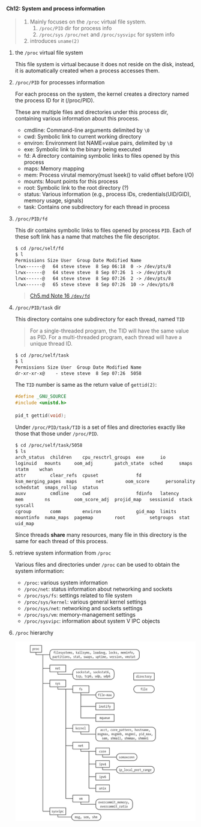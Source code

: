 #### Ch12: System and process information

> 1. Mainly focuses on the `/proc` virtual file system. 
>    1. `/proc/PID` dir for process info
>    2. `/proc/sys` `/proc/net` and `/proc/sysvipc` for system info
> 2. introduces `uname(2)`
<!-- > 3. syscall for retrieving system information. -->


1. the `/proc` virtual file system
   
   This file system is virtual because it does not reside on the disk, instead,
   it is automatically created when a process accesses them.

2. `/proc/PID` for processes information
   
   For each process on the system, the kernel creates a directory named the 
   process ID for it (/proc/PID).

   These are multiple files and directories under this process dir, containing 
   various information about this process.

   * cmdline: Command-line arguments delimited by `\0`
   * cwd: Symbolic link to current working directory
   * environ: Environment list NAME=value pairs, delimited by `\0`
   * exe: Symbolic link to the binary being executed
   * fd: A directory containing symbolic links to files opened by this process
   * maps: Memory mapping
   * mem: Process virutal memory(must lseek() to valid offset before I/O)
   * mounts: Mount points for this process
   * root: Symbolic link to the root directory (?)
   * status: Various information (e.g., process IDs, credentials(UID/GID), 
     memory usage, signals)
   * task: Contains one subdirectory for each thread in process

3. `/proc/PID/fd`

   This dir contains symbolic links to files opened by process `PID`. Each
   of these soft link has a name that matches the file descriptor.

   ```shell
   $ cd /proc/self/fd
   $ l
   Permissions Size User  Group Date Modified Name
   lrwx------@   64 steve steve  8 Sep 06:18  0 -> /dev/pts/8
   lrwx------@   64 steve steve  8 Sep 07:26  1 -> /dev/pts/8
   lrwx------@   64 steve steve  8 Sep 07:26  2 -> /dev/pts/8
   lrwx------@   65 steve steve  8 Sep 07:26  10 -> /dev/pts/8
   ```

   > [Ch5.md Note 16 `/dev/fd`](https://github.com/SteveLauC/Notes/blob/main/system/system-programming/the-linux-programming-interface/Ch5.md)

4. `/proc/PID/task` dir 

   This directory contains one subdirectory for each thread, named `TID`

   > For a single-threaded program, the TID will have the same value as PID.
   > For a multi-threaded program, each thread will have a unique thread ID.

   ```shell
   $ cd /proc/self/task
   $ l
   Permissions Size User  Group Date Modified Name
   dr-xr-xr-x@    - steve steve  8 Sep 07:26  5058
   ```

   The `TID` number is same as the return value of `gettid(2)`:

   ```c
   #define _GNU_SOURCE
   #include <unistd.h>

   pid_t gettid(void);
   ```

   Under `/proc/PID/task/TID` is a set of files and directories exactly like
   those that those under `/proc/PID`.
   
   ```shell
   $ cd /proc/self/task/5058
   $ ls
   arch_status  children    cpu_resctrl_groups  exe      io                 loginuid   mounts     oom_adj        patch_state  sched      smaps         statm    wchan
   attr         clear_refs  cpuset              fd       ksm_merging_pages  maps       net        oom_score      personality  schedstat  smaps_rollup  status
   auxv         cmdline     cwd                 fdinfo   latency            mem        ns         oom_score_adj  projid_map   sessionid  stack         syscall
   cgroup       comm        environ             gid_map  limits             mountinfo  numa_maps  pagemap        root         setgroups  stat          uid_map
   ```

   Since threads **share** many resources, many file in this directory is the same for
   each thread of this process.


5. retrieve system information from `/proc`

   Various files and directories under `/proc` can be used to obtain the system
   information:

   * `/proc`: various system information
   * `/proc/net`: status information about networking and sockets
   * `/proc/sys/fs`: settings related to file system
   * `/proc/sys/kernel`: various general kernel settings
   * `/proc/sys/net`: networking and sockets settings
   * `/proc/sys/vm`: memory-management settings
   * `/proc/sysvipc`: information about system V IPC objects

6. `/proc` hierarchy
   
   ![diagram](https://github.com/SteveLauC/pic/blob/main/photo_2022-09-08_11-45-36.jpg)
